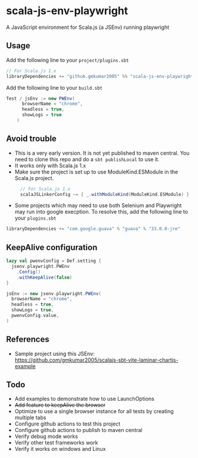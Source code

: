 # scala-js-env-playwright
A JavaScript environment for Scala.js (a JSEnv) running playwright
## Usage
Add the following line to your `project/plugins.sbt` 
```scala
// For Scala.js 1.x
libraryDependencies += "github.gmkumar2005" %% "scala-js-env-playwright" % "0.1.0-SNAPSHOT"
```
Add the following line to your `build.sbt` 
```scala
Test / jsEnv := new PWEnv(
      browserName = "chrome",
      headless = true,
      showLogs = true
    )
```
## Avoid trouble
* This is a very early version. It is not yet published to maven central. You need to clone this repo and do a `sbt publishLocal` to use it.
* It works only with Scala.js 1.x
* Make sure the project is set up to use ModuleKind.ESModule in the Scala.js project.
  ```scala
    // For Scala.js 1.x
    scalaJSLinkerConfig ~= { _.withModuleKind(ModuleKind.ESModule) }
    ```
* Some projects which may need to use both Selenium and Playwright may run into google execption. To resolve this, add the following line to your `plugins.sbt` 
```scala
libraryDependencies += "com.google.guava" % "guava" % "33.0.0-jre"
```

## KeepAlive configuration 
```scala
lazy val pwenvConfig = Def.setting {
  jsenv.playwright.PWEnv
    .Config()
    .withKeepAlive(false)
}

jsEnv := new jsenv.playwright.PWEnv(
  browserName = "chrome",
  headless = true,
  showLogs = true,
  pwenvConfig.value,
)

```
## References
* Sample project using this JSEnv: https://github.com/gmkumar2005/scalajs-sbt-vite-laminar-chartjs-example

## Todo 
* Add examples to demonstrate how to use LaunchOptions
* ~~Add feature to keepAlive the browser~~
* Optimize to use a single browser instance for all tests by creating multiple tabs
* Configure github actions to test this project
* Configure github actions to publish to maven central
* Verify debug mode works
* Verify other test frameworks work
* Verify it works on windows and Linux
